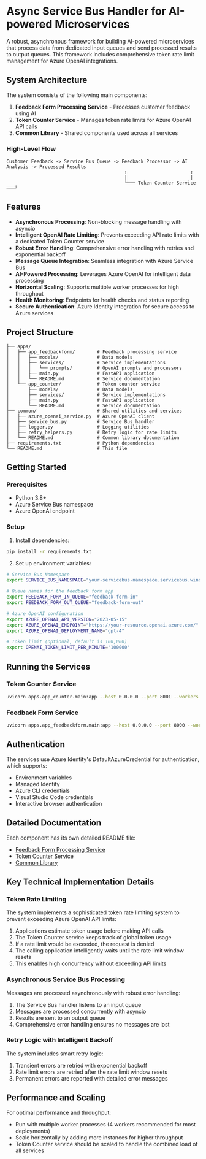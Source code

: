 # Async Service Bus Handler for AI-powered Microservices

A robust, asynchronous framework for building AI-powered microservices that process data from dedicated input queues and send processed results to output queues. This framework includes comprehensive token rate limit management for Azure OpenAI integrations.

## System Architecture

The system consists of the following main components:

1. **Feedback Form Processing Service** - Processes customer feedback using AI
2. **Token Counter Service** - Manages token rate limits for Azure OpenAI API calls
3. **Common Library** - Shared components used across all services

### High-Level Flow

```
Customer Feedback -> Service Bus Queue -> Feedback Processor -> AI Analysis -> Processed Results
                                           ↑                       ↑
                                           |                       |
                                           └─── Token Counter Service ───┘
```

## Features

- **Asynchronous Processing**: Non-blocking message handling with asyncio
- **Intelligent OpenAI Rate Limiting**: Prevents exceeding API rate limits with a dedicated Token Counter service
- **Robust Error Handling**: Comprehensive error handling with retries and exponential backoff
- **Message Queue Integration**: Seamless integration with Azure Service Bus
- **AI-Powered Processing**: Leverages Azure OpenAI for intelligent data processing
- **Horizontal Scaling**: Supports multiple worker processes for high throughput
- **Health Monitoring**: Endpoints for health checks and status reporting
- **Secure Authentication**: Azure Identity integration for secure access to Azure services

## Project Structure

```
├── apps/
│   ├── app_feedbackform/        # Feedback processing service
│   │   ├── models/              # Data models
│   │   ├── services/            # Service implementations
│   │   │   └── prompts/         # OpenAI prompts and processors
│   │   ├── main.py              # FastAPI application
│   │   └── README.md            # Service documentation
│   └── app_counter/             # Token counter service
│       ├── models/              # Data models
│       ├── services/            # Service implementations
│       ├── main.py              # FastAPI application
│       └── README.md            # Service documentation
├── common/                      # Shared utilities and services
│   ├── azure_openai_service.py  # Azure OpenAI client
│   ├── service_bus.py           # Service Bus handler
│   ├── logger.py                # Logging utilities
│   ├── retry_helpers.py         # Retry logic for rate limits
│   └── README.md                # Common library documentation
├── requirements.txt             # Python dependencies
└── README.md                    # This file
```

## Getting Started

### Prerequisites

- Python 3.8+
- Azure Service Bus namespace
- Azure OpenAI endpoint

### Setup

1. Install dependencies:

```bash
pip install -r requirements.txt
```

2. Set up environment variables:

```bash
# Service Bus Namespace
export SERVICE_BUS_NAMESPACE="your-servicebus-namespace.servicebus.windows.net"

# Queue names for the feedback form app
export FEEDBACK_FORM_IN_QUEUE="feedback-form-in"
export FEEDBACK_FORM_OUT_QUEUE="feedback-form-out"

# Azure OpenAI configuration
export AZURE_OPENAI_API_VERSION="2023-05-15"
export AZURE_OPENAI_ENDPOINT="https://your-resource.openai.azure.com/"
export AZURE_OPENAI_DEPLOYMENT_NAME="gpt-4"

# Token limit (optional, default is 100,000)
export OPENAI_TOKEN_LIMIT_PER_MINUTE="100000"
```

## Running the Services

### Token Counter Service

```bash
uvicorn apps.app_counter.main:app --host 0.0.0.0 --port 8001 --workers 4
```

### Feedback Form Service

```bash
uvicorn apps.app_feedbackform.main:app --host 0.0.0.0 --port 8000 --workers 4
```

## Authentication

The services use Azure Identity's DefaultAzureCredential for authentication, which supports:
- Environment variables
- Managed Identity
- Azure CLI credentials
- Visual Studio Code credentials
- Interactive browser authentication

## Detailed Documentation

Each component has its own detailed README file:

- [Feedback Form Processing Service](./apps/app_feedbackform/README.md)
- [Token Counter Service](./apps/app_counter/README.md)
- [Common Library](./common/README.md)

## Key Technical Implementation Details

### Token Rate Limiting

The system implements a sophisticated token rate limiting system to prevent exceeding Azure OpenAI API limits:

1. Applications estimate token usage before making API calls
2. The Token Counter service keeps track of global token usage
3. If a rate limit would be exceeded, the request is denied
4. The calling application intelligently waits until the rate limit window resets
5. This enables high concurrency without exceeding API limits

### Asynchronous Service Bus Processing

Messages are processed asynchronously with robust error handling:

1. The Service Bus handler listens to an input queue
2. Messages are processed concurrently with asyncio
3. Results are sent to an output queue
4. Comprehensive error handling ensures no messages are lost

### Retry Logic with Intelligent Backoff

The system includes smart retry logic:

1. Transient errors are retried with exponential backoff
2. Rate limit errors are retried after the rate limit window resets
3. Permanent errors are reported with detailed error messages

## Performance and Scaling

For optimal performance and throughput:

- Run with multiple worker processes (4 workers recommended for most deployments)
- Scale horizontally by adding more instances for higher throughput
- Token Counter service should be scaled to handle the combined load of all services 